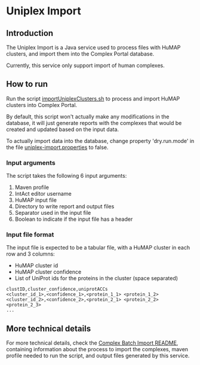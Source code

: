 # Uniplex Import

## Introduction

The Uniplex Import is a Java service used to process files with HuMAP clusters, and import them into the Complex Portal database.

Currently, this service only support import of human complexes.

## How to run

Run the script [importUniplexClusters.sh](importUniplexClusters.sh) to process and import HuMAP clusters into Complex Portal.

By default, this script won't actually make any modifications in the database, it will just generate reports with the complexes that would be created and updated based on the input data.

To actually import data into the database, change property 'dry.run.mode' in the file [uniplex-import.properties](src/main/resources/META-INF/uniplex-import.properties) to false.

### Input arguments

The script takes the following 6 input arguments:
1. Maven profile
2. IntAct editor username
3. HuMAP input file
4. Directory to write report and output files
5. Separator used in the input file
6. Boolean to indicate if the input file has a header

### Input file format

The input file is expected to be a tabular file, with a HuMAP cluster in each row and 3 columns:
- HuMAP cluster id
- HuMAP cluster confidence
- List of UniProt ids for the proteins in the cluster (space separated)

```
clustID,cluster_confidence,uniprotACCs
<cluster_id_1>,<confidence_1>,<protein_1_1> <protein_1_2>
<cluster_id_2>,<confidence_2>,<protein_2_1> <protein_2_2> <protein_2_3>
...
```

## More technical details

For more technical details, check the [Complex Batch Import README](../complex-batch-import/README.md),
containing information about the process to import the complexes, maven profile needed to run the script, and output files generated by this service.
